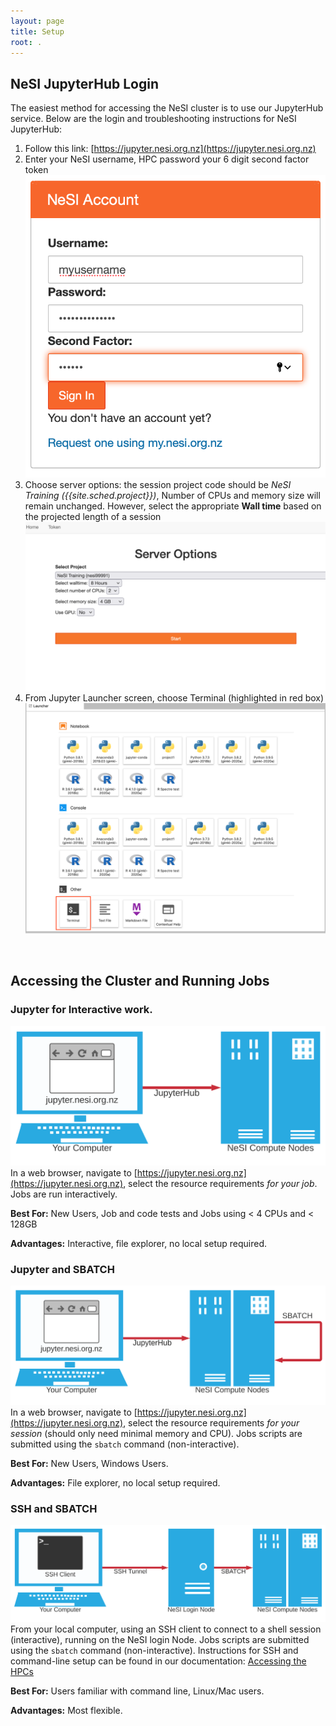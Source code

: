 ```yaml
---
layout: page
title: Setup
root: .
---
```



## NeSI JupyterHub Login

The easiest method for accessing the NeSI cluster is to use our JupyterHub service.  Below are the 
login and troubleshooting instructions for NeSI JupyterHub:

1. Follow this link: [https://jupyter.nesi.org.nz](https://jupyter.nesi.org.nz)
2. Enter your NeSI username, HPC password your 6 digit second factor token ![Login](/fig/Login_jupyterhubNeSI.png)
3. Choose server options: the session project code should be *NeSI Training ({{site.sched.project}})*, Number of CPUs and memory size will remain unchanged. However, select the appropriate **Wall time** based on the projected length of a session ![Options](/fig/ServerOptions_jupyterhubNeSI.png)
4. From Jupyter Launcher screen, choose Terminal (highlighted in red box) ![Terminal](/fig/jupyterLauncher.png)

<br>

## Accessing the Cluster and Running Jobs

### Jupyter for Interactive work.
![Terminal](/fig/UsingJupyterHub2.svg)
In a web browser, navigate to [https://jupyter.nesi.org.nz](https://jupyter.nesi.org.nz), select the resource requirements *for your job*. Jobs are run interactively.  

**Best For:** New Users, Job and code tests and Jobs using < 4 CPUs and < 128GB

**Advantages:** Interactive, file explorer, no local setup required.
### Jupyter and SBATCH
![Terminal](/fig/UsingJupyterHub3.svg)
In a web browser, navigate to [https://jupyter.nesi.org.nz](https://jupyter.nesi.org.nz), select the resource requirements *for your session* (should only need minimal memory and CPU).  Jobs scripts are submitted using the `sbatch` command (non-interactive).  

**Best For:** New Users, Windows Users.  

**Advantages:** File explorer, no local setup required.
### SSH and SBATCH
![Terminal](/fig/UsingJupyterHub1.svg)
From your local computer, using an SSH client to connect to a shell session (interactive), running on the NeSI login Node. Jobs scripts are submitted using the `sbatch` command (non-interactive).  Instructions for SSH and command-line setup can be found in our documentation: [Accessing the HPCs](https://support.nesi.org.nz/hc/en-gb/sections/360000034315)

**Best For:** Users familiar with command line, Linux/Mac users.  

**Advantages:** Most flexible.  
